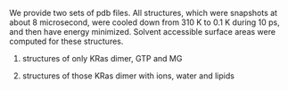 We provide two sets of pdb files. All structures, which were snapshots at about 8 microsecond, 
were cooled down from 310 K to 0.1 K during 10 ps, and then have energy minimized.
Solvent accessible surface areas were computed for these structures.
1. structures of only KRas dimer, GTP and MG

2. structures of those KRas dimer with ions, water and lipids
